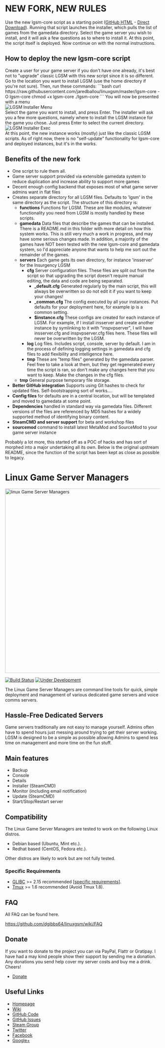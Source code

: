 <h1>NEW FORK, NEW RULES</h1>
Use the new lgsm-core script as a starting point (<a href="https://github.com/jaredballou/linuxgsm/blob/master/_MasterScript/lgsm-core">GitHub HTML</a> - <a href="https://raw.githubusercontent.com/jaredballou/linuxgsm/master/_MasterScript/lgsm-core">Direct Download</a>).
Running that script launches the installer, which pulls the list of games from the gamedata directory.
Select the game server you wish to install, and it will ask a few questions as to where to install it.
At this point, the script itself is deployed. Now continue on with the normal instructions.
<h2>How to deploy the new lgsm-core script</h2>
Create a user for your game server if you don't have one already, it's best not to "upgrade" classic LGSM with this new script since it is so different. Go to the location you want to install LGSM (use the home directory if you're not sure). Then, run these commands:
```bash
curl https://raw.githubusercontent.com/jaredballou/linuxgsm/master/lgsm-core -O lgsm-core
chmod +x lgsm-core
./lgsm-core
```
You will now be presented with a menu
<div><img src="https://github.com/jaredballou/linuxgsm/blob/master/images/lgsm_install_menu.png" alt="LGSM Installer Menu"></div>
Select the game you want to install, and press Enter. The installer will ask you a few more questions, namely where to install the LGSM instance for the game you chose. Just press Enter to select the current directory.
<div><img src="https://github.com/jaredballou/linuxgsm/blob/master/images/lgsm_install_exec.png" alt="LGSM Installer Exec"></div>
At this point, the new instance works (mostly) just like the classic LGSM scripts. As of right now, there is no "self-update" functionality for lgsm-core and deployed instances, but it's in the works.
<h2>Benefits of the new fork</h2>

<ul>
<li>One script to rule them all.
</li><li>Game server support provided via extensible gamedata system to reduce duplication and increase ability to support more games
</li><li>Decent enough config backend that exposes most of what game server admins want in flat files
</li><li>Creates separate directory for all LGSM files. Defaults to 'lgsm' in the same directory as the script. The structure of this directory is:
<ul>
<li><b>functions</b> Functions for LGSM. These are like modules, whatever functionality you need from LGSM is mostly handled by these scripts.
</li><li><b>gamedata</b> Data files that describe the games that can be installed. There is a README.md in this folder with more detail on how this system works. This is still very much a work in progress, and may have some serious changes made. In addition, a majority of the games have NOT been tested with the new lgsm-core and gamedata system, so I'd appreciate anyone that wants to help me sort out the remainder of the games.
</li><li><b>servers</b> Each game gets its own directory, for instance 'insserver' for the Insurgency LGSM
<ul>
</li><li><b>cfg</b> Server configuration files. These files are split out from the script so that upgrading the script doesn't require manual editing, the data and code are being separated.
<ul>
<li><b>_default.cfg</b> Generated regularly by the main script, this will always be overwritten so do not edit it if you want to keep your changes!
</li><li><b>_common.cfg</b> The config executed by all your instances. Put defaults for your deployment here, for example ip is a common setting.
</li><li><b>$instance.cfg</b> These configs are created for each instance of LGSM. For example, if I install insserver and create another instance by symlinking to it with "inspvpserver", I will have insserver.cfg and inspvpserver.cfg files here. These files will never be overwritten by the LGSM.
</li>
</ul>
</li><li><b>log</b> Log files. Includes script, console, server by default. I am in the process of defining logging settings in gamedata and cfg files to add flexibility and intelligence here.
</li><li><b>tmp</b> These are "temp files" generated by the gamedata parser. Feel free to take a look at them, but they get regenerated every time the script is ran, so don't make any changes here that you want to keep. Make the changes in the cfg files.
</li>
</ul>
</li><li><b>tmp</b> General purpose temporary file storage.
</li>
</ul>
</li><li><b>Better GitHub integration</b> Supports using Git hashes to check for updated files. Self-bootstrapping sort of works....
</li><li><b>Config files</b> for defaults are in a central location, but will be templated and moved to gamedata at some point.
</li><li><b>Dependencies</b> handled in standard way via gamedata files. Different versions of the files are referenced by MD5 hashes for a widely supported method of identifying binary content.
</li><li><b>SteamCMD and server support</b> for beta and workshop files
</li><li><b>sourcemod</b> command to install latest MetaMod and SourceMod to your game server instance
</li>
</ul>
Probably a lot more, this started off as a POC of hacks and has sort of morphed into a major undertaking all its own. Below is the original upstream README, since the function of the script has been kept as close as possible to legacy.

<h1>Linux Game Server Managers</h1>
<a href="http://gameservermanagers.com"><img src="https://github.com/dgibbs64/linuxgsm/blob/master/images/logo/lgsm-full-light.png" alt="linux Game Server Managers" width="600" /></a>

[![Build Status](https://travis-ci.org/dgibbs64/linuxgsm.svg?branch=master)](https://travis-ci.org/dgibbs64/linuxgsm)
[![Under Development](https://badge.waffle.io/dgibbs64/linuxgsm.svg?label=Under%20Development&title=Under%20Development)](http://waffle.io/dgibbs64/linuxgsm)

The Linux Game Server Managers are command line tools for quick, simple deployment and management of various dedicated game servers and voice comms servers.

<h2>Hassle-Free Dedicated Servers</h2>
Game servers traditionally are not easy to manage yourself. Admins often have to spend hours just messing around trying to get their server working. LGSM is designed to be a simple as possible allowing Admins to spend less time on management and more time on the fun stuff.

<h2>Main features</h2>
<ul>
	<li>Backup</li>
	<li>Console</li>
	<li>Details</li>
	<li>Installer (SteamCMD)</li>
	<li>Monitor (including email notification)</li>
	<li>Update (SteamCMD)</li>
	<li>Start/Stop/Restart server</li>
</ul>
<h2>Compatibility</h2>
The Linux Game Server Managers are tested to work on the following Linux distros.
<ul>
	<li>Debian based (Ubuntu, Mint etc.).</li>
	<li>Redhat based (CentOS, Fedora etc.).</li>
</ul>
Other distros are likely to work but are not fully tested.
<h3>Specific Requirements</h3>
<ul>
	<li><a href="https://github.com/dgibbs64/linuxgsm/wiki/Glibc">GLIBC</a> >= 2.15 recommended [<a href="https://github.com/dgibbs64/linuxgsm/wiki/Glibc#server-requirements">specific requirements</a>].</li>
	<li><a href="https://github.com/dgibbs64/linuxgsm/wiki/Tmux">Tmux</a> >= 1.6 recommended (Avoid Tmux 1.8).</li>
</ul>
<h2>FAQ</h2>
All FAQ can be found here.

<a href="https://github.com/dgibbs64/linuxgsm/wiki/FAQ">https://github.com/dgibbs64/linuxgsm/wiki/FAQ</a>
<h2>Donate</h2>
If you want to donate to the project you can via PayPal, Flattr or Gratipay. I have had a may kind people show their support by sending me a donation. Any donations you send help cover my server costs and buy me a drink. Cheers!
<ul>
<li><a href="http://gameservermanagers.com/#donate">Donate</a></li>
</ul>
<h2>Useful Links</h2>
<ul>
	<li><a href="http://gameservermanagers.com">Homepage</li>
	<li><a href="https://github.com/dgibbs64/linuxgsm/wiki">Wiki</li>
	<li><a href="https://github.com/dgibbs64/linuxgsm">GitHub Code</li>
	<li><a href="https://github.com/dgibbs64/linuxgsm/issues">GitHub Issues</li>
	<li><a href="http://steamcommunity.com/groups/linuxgsm">Steam Group</li>
	<li><a href="https://twitter.com/dangibbsuk">Twitter</li>
	<li><a href="https://www.facebook.com/linuxgsm">Facebook</li>
	<li><a href="https://plus.google.com/+Gameservermanagers1">Google+</li>
</ul>

